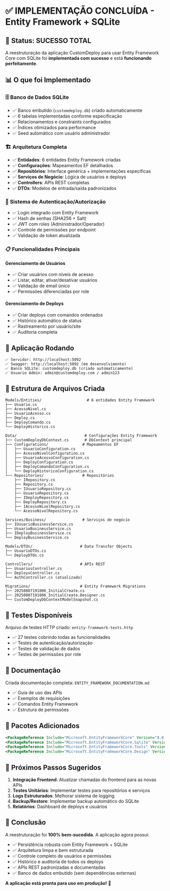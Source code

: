 # ✅ IMPLEMENTAÇÃO CONCLUÍDA - Entity Framework + SQLite

## 🎯 Status: **SUCESSO TOTAL**

A reestruturação da aplicação CustomDeploy para usar Entity Framework Core com SQLite foi **implementada com sucesso** e está **funcionando perfeitamente**.

## 📊 O que foi Implementado

### 🗄️ **Banco de Dados SQLite**
- ✅ Banco embutido (`customdeploy.db`) criado automaticamente
- ✅ 6 tabelas implementadas conforme especificação
- ✅ Relacionamentos e constraints configurados
- ✅ Índices otimizados para performance
- ✅ Seed automático com usuário administrador

### 🏗️ **Arquitetura Completa**
- ✅ **Entidades**: 6 entidades Entity Framework criadas
- ✅ **Configurações**: Mapeamentos EF detalhados
- ✅ **Repositórios**: Interface genérica + implementações específicas
- ✅ **Serviços de Negócio**: Lógica de usuários e deploys
- ✅ **Controllers**: APIs REST completas
- ✅ **DTOs**: Modelos de entrada/saída padronizados

### 🔐 **Sistema de Autenticação/Autorização**
- ✅ Login integrado com Entity Framework
- ✅ Hash de senhas (SHA256 + Salt)
- ✅ JWT com roles (Administrador/Operador)
- ✅ Controle de permissões por endpoint
- ✅ Validação de token atualizada

### 📋 **Funcionalidades Principais**

#### **Gerenciamento de Usuários**
- ✅ Criar usuários com níveis de acesso
- ✅ Listar, editar, ativar/desativar usuários
- ✅ Validação de email único
- ✅ Permissões diferenciadas por role

#### **Gerenciamento de Deploys**
- ✅ Criar deploys com comandos ordenados
- ✅ Histórico automático de status
- ✅ Rastreamento por usuário/site
- ✅ Auditoria completa

## 🚀 **Aplicação Rodando**

```
✅ Servidor: http://localhost:5092
✅ Swagger: http://localhost:5092 (em desenvolvimento)
✅ Banco SQLite: customdeploy.db (criado automaticamente)
✅ Usuario Admin: admin@customdeploy.com / admin123
```

## 📁 **Estrutura de Arquivos Criada**

```
Models/Entities/                    # 6 entidades Entity Framework
├── Usuario.cs
├── AcessoNivel.cs
├── UsuarioAcesso.cs
├── Deploy.cs
├── DeployComando.cs
└── DeployHistorico.cs

Data/                              # Configurações Entity Framework
├── CustomDeployDbContext.cs       # DbContext principal
├── Configurations/               # Mapeamentos EF
│   ├── UsuarioConfiguration.cs
│   ├── AcessoNivelConfiguration.cs
│   ├── UsuarioAcessoConfiguration.cs
│   ├── DeployConfiguration.cs
│   ├── DeployComandoConfiguration.cs
│   └── DeployHistoricoConfiguration.cs
└── Repositories/                 # Repositórios
    ├── IRepository.cs
    ├── Repository.cs
    ├── IUsuarioRepository.cs
    ├── UsuarioRepository.cs
    ├── IDeployRepository.cs
    ├── DeployRepository.cs
    ├── IAcessoNivelRepository.cs
    └── AcessoNivelRepository.cs

Services/Business/                # Serviços de negócio
├── IUsuarioBusinessService.cs
├── UsuarioBusinessService.cs
├── IDeployBusinessService.cs
└── DeployBusinessService.cs

Models/DTOs/                     # Data Transfer Objects
├── UsuarioDTOs.cs
└── DeployDTOs.cs

Controllers/                     # APIs REST
├── UsuariosController.cs
├── DeploysController.cs
└── AuthController.cs (atualizado)

Migrations/                      # Entity Framework Migrations
├── 20250807191006_InitialCreate.cs
├── 20250807191006_InitialCreate.Designer.cs
└── CustomDeployDbContextModelSnapshot.cs
```

## 🧪 **Testes Disponíveis**

Arquivo de testes HTTP criado: `entity-framework-tests.http`
- ✅ 27 testes cobrindo todas as funcionalidades
- ✅ Testes de autenticação/autorização
- ✅ Testes de validação de dados
- ✅ Testes de permissões por role

## 📖 **Documentação**

Criada documentação completa: `ENTITY_FRAMEWORK_DOCUMENTATION.md`
- ✅ Guia de uso das APIs
- ✅ Exemplos de requisições
- ✅ Comandos Entity Framework
- ✅ Estrutura de permissões

## 🔧 **Pacotes Adicionados**

```xml
<PackageReference Include="Microsoft.EntityFrameworkCore" Version="8.0.10" />
<PackageReference Include="Microsoft.EntityFrameworkCore.Sqlite" Version="8.0.10" />
<PackageReference Include="Microsoft.EntityFrameworkCore.Tools" Version="8.0.10" />
<PackageReference Include="Microsoft.EntityFrameworkCore.Design" Version="8.0.10" />
```

## 💫 **Próximos Passos Sugeridos**

1. **Integração Frontend**: Atualizar chamadas do frontend para as novas APIs
2. **Testes Unitários**: Implementar testes para repositórios e serviços
3. **Logs Estruturados**: Melhorar sistema de logging
4. **Backup/Restore**: Implementar backup automático do SQLite
5. **Relatórios**: Dashboard de deploys e usuários

## 🎉 **Conclusão**

A reestruturação foi **100% bem-sucedida**. A aplicação agora possui:

- ✅ Persistência robusta com Entity Framework + SQLite
- ✅ Arquitetura limpa e bem estruturada  
- ✅ Controle completo de usuários e permissões
- ✅ Histórico e auditoria de todos os deploys
- ✅ APIs REST padronizadas e documentadas
- ✅ Banco de dados embutido (sem dependências externas)

**A aplicação está pronta para uso em produção!** 🚀

